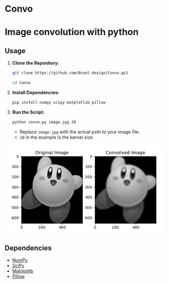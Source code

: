 # Convo
# Image convolution with python

## Usage

1. **Clone the Repository:**
   ```bash
   git clone https://github.com/0cool-design/Convo.git
   ```
   ```bash
   cd Convo
   ```

2. **Install Dependencies:**
   ```bash
   pip install numpy scipy matplotlib pillow
   ```

3. **Run the Script:**
   ```bash
   python convo.py image.jpg 20
   ```
   - Replace `image.jpg` with the actual path to your image file.
   - `20` in the example is the kernel size.

![Example Image](example.png)

## Dependencies

- [NumPy](https://pypi.org/project/numpy/)
- [SciPy](https://pypi.org/project/scipy/)
- [Matplotlib](https://pypi.org/project/matplotlib/)
- [Pillow](https://pypi.org/project/Pillow/)

